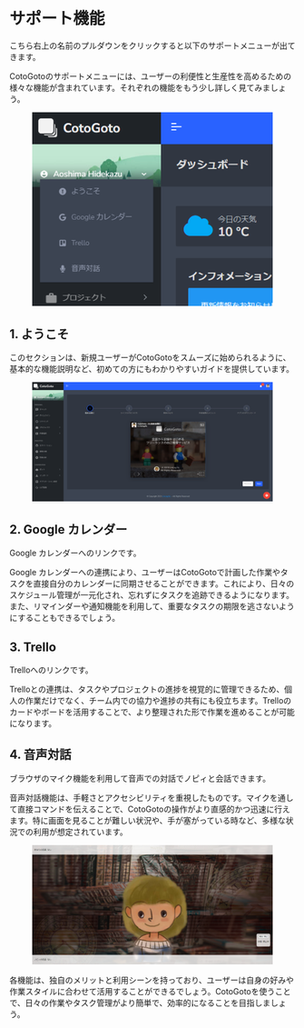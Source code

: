 # サポート機能

こちら右上の名前のプルダウンをクリックすると以下のサポートメニューが出てきます。

CotoGotoのサポートメニューには、ユーザーの利便性と生産性を高めるための様々な機能が含まれています。それぞれの機能をもう少し詳しく見てみましょう。

<figure><img src=".gitbook/assets/image (33).png" alt=""><figcaption></figcaption></figure>

## 1. ようこそ

このセクションは、新規ユーザーがCotoGotoをスムーズに始められるように、基本的な機能説明など、初めての方にもわかりやすいガイドを提供しています。

<figure><img src=".gitbook/assets/image (34).png" alt=""><figcaption></figcaption></figure>

## 2. Google カレンダー

Google カレンダーへのリンクです。

Google カレンダーへの連携により、ユーザーはCotoGotoで計画した作業やタスクを直接自分のカレンダーに同期させることができます。これにより、日々のスケジュール管理が一元化され、忘れずにタスクを追跡できるようになります。また、リマインダーや通知機能を利用して、重要なタスクの期限を逃さないようにすることもできるでしょう。

## 3. Trello

Trelloへのリンクです。

Trelloとの連携は、タスクやプロジェクトの進捗を視覚的に管理できるため、個人の作業だけでなく、チーム内での協力や進捗の共有にも役立ちます。Trelloのカードやボードを活用することで、より整理された形で作業を進めることが可能になります。

## 4. 音声対話

ブラウザのマイク機能を利用して音声での対話でノピィと会話できます。

音声対話機能は、手軽さとアクセシビリティを重視したものです。マイクを通して直接コマンドを伝えることで、CotoGotoの操作がより直感的かつ迅速に行えます。特に画面を見ることが難しい状況や、手が塞がっている時など、多様な状況での利用が想定されています。

<figure><img src=".gitbook/assets/image (35).png" alt=""><figcaption></figcaption></figure>

各機能は、独自のメリットと利用シーンを持っており、ユーザーは自身の好みや作業スタイルに合わせて活用することができるでしょう。CotoGotoを使うことで、日々の作業やタスク管理がより簡単で、効率的になることを目指しましょう。
